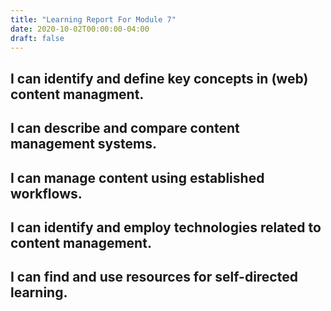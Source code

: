```yaml
---
title: "Learning Report For Module 7"
date: 2020-10-02T00:00:00-04:00
draft: false
---
```


I can identify and define key concepts in (web) content managment.
-----------------------------------------------------------------




I can describe and compare content management systems.
------------------------------------------------------



I can manage content using established workflows.
-------------------------------------------------



I can identify and employ technologies related to content management.
---------------------------------------------------------------------



I can find and use resources for self-directed learning.
--------------------------------------------------------




